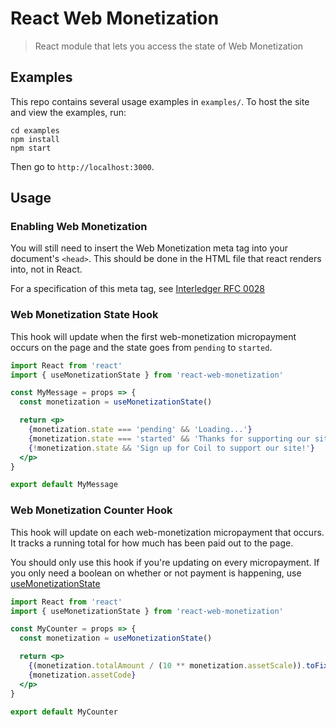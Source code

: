 # React Web Monetization
> React module that lets you access the state of Web Monetization

## Examples

This repo contains several usage examples in `examples/`. To host the site and
view the examples, run:

```
cd examples
npm install
npm start
```

Then go to `http://localhost:3000`.

## Usage

### Enabling Web Monetization

You will still need to insert the Web Monetization meta tag into your
document's `<head>`. This should be done in the HTML file that react renders
into, not in React.

For a specification of this meta tag, see [Interledger RFC
0028](https://github.com/interledger/rfcs/blob/master/0028-web-monetization/0028-web-monetization.md)

### Web Monetization State Hook

This hook will update when the first web-monetization micropayment occurs on the page and the state goes from `pending` to `started`.

```jsx
import React from 'react'
import { useMonetizationState } from 'react-web-monetization'

const MyMessage = props => {
  const monetization = useMonetizationState()

  return <p>
    {monetization.state === 'pending' && 'Loading...'}
    {monetization.state === 'started' && 'Thanks for supporting our site!'}
    {!monetization.state && 'Sign up for Coil to support our site!'}
  </p>
}

export default MyMessage
```

### Web Monetization Counter Hook

This hook will update on each web-monetization micropayment that occurs. It
tracks a running total for how much has been paid out to the page.

You should only use this hook if you're updating on every micropayment. If you
only need a boolean on whether or not payment is happening, use
[useMonetizationState](#web-monetization-state-hook)

```jsx
import React from 'react'
import { useMonetizationState } from 'react-web-monetization'

const MyCounter = props => {
  const monetization = useMonetizationState()

  return <p>
    {(monetization.totalAmount / (10 ** monetization.assetScale)).toFixed(monetization.assetScale)}
    {monetization.assetCode}
  </p>
}

export default MyCounter
```
